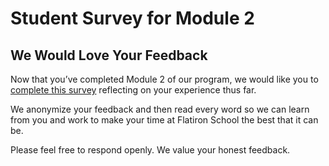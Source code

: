 # Student Survey for Module 2

## We Would Love Your Feedback

Now that you’ve completed Module 2 of our program, we
would like you to [complete this survey](https://flatironschoolforms.formstack.com/forms/student_survey?Discipline=Data%20Science) reflecting on your experience
thus far.

We anonymize your feedback and then read every word so we can learn from you and
work to make your time at Flatiron School the best that it can be.

Please feel free to respond openly. We value your honest feedback.